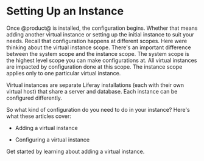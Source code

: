 # Setting Up an Instance [](id=setting-up-an-instance)

Once @product@ is installed, the configuration begins. Whether that means adding
another virtual instance or setting up the initial instance to suit your needs.
Recall that configuration happens at different scopes. Here were thinking about
the virtual instance scope. There's an important difference between the system
scope and the instance scope. The system scope is the highest level scope you
can make configurations at. All virtual instances are impacted by configuration
done at this scope. The instance scope applies only to one particular virtual
instance. 

Virtual instances are separate Liferay installations (each with their own
virtual host) that share a server and database. Each instance can be configured
differently.

So what kind of configuration do you need to do in your instance? Here's what
these articles cover:

- Adding a virtual instance

- Configuring a virtual instance

Get started by learning about adding a virtual instance.

